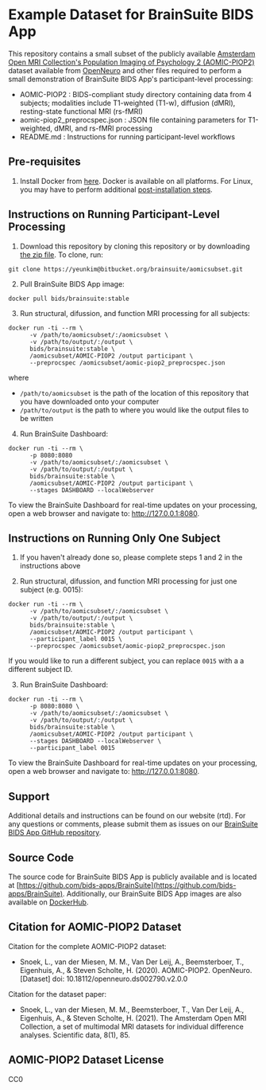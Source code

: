 # Example Dataset for BrainSuite BIDS App #
This repository contains a small subset of the publicly available [Amsterdam Open MRI Collection's Population Imaging of Psychology 2 (AOMIC-PIOP2)](https://openneuro.org/datasets/ds002790/versions/2.0.0) dataset available from [OpenNeuro](openneuro.org) and other files required to perform a small demonstration of BrainSuite BIDS App's participant-level processing:

* AOMIC-PIOP2 : BIDS-compliant study directory containing data from 4 subjects; modalities include T1-weighted (T1-w), diffusion (dMRI), resting-state functional MRI (rs-fMRI)
* aomic-piop2_preprocspec.json : JSON file containing parameters for T1-weighted, dMRI, and rs-fMRI processing
* README.md : Instructions for running participant-level workflows

## Pre-requisites ##
1. Install Docker from [here](https://docs.docker.com/install/). Docker is available on all platforms. For Linux, you may have to perform additional [post-installation steps](https://docs.docker.com/engine/install/linux-postinstall/).

## Instructions on Running Participant-Level Processing ##
1. Download this repository by cloning this repository or by downloading [the zip file](https://github.com/BrainSuite/BrainSuiteBIDSAppSampleData/archive/refs/heads/master.zip). To clone, run:
```
git clone https://yeunkim@bitbucket.org/brainsuite/aomicsubset.git
```

2. Pull BrainSuite BIDS App image:
```
docker pull bids/brainsuite:stable
```

3. Run structural, difussion, and function MRI processing for all subjects:
```
docker run -ti --rm \
      -v /path/to/aomicsubset/:/aomicsubset \
	  -v /path/to/output/:/output \
      bids/brainsuite:stable \
      /aomicsubset/AOMIC-PIOP2 /output participant \
	  --preprocspec /aomicsubset/aomic-piop2_preprocspec.json
``` 
where

* `/path/to/aomicsubset` is the path of the location of this repository that you have downloaded onto your computer
* `/path/to/output` is the path to where you would like the output files to be written

4. Run BrainSuite Dashboard:
```
docker run -ti --rm \
      -p 8080:8080
      -v /path/to/aomicsubset/:/aomicsubset \
      -v /path/to/output/:/output \
      bids/brainsuite:stable \
      /aomicsubset/AOMIC-PIOP2 /output participant \
	  --stages DASHBOARD --localWebserver
```
To view the BrainSuite Dashboard for real-time updates on your processing, open a web browser and navigate to: http://127.0.0.1:8080.

## Instructions on Running Only One Subject ##
1. If you haven't already done so, please complete steps 1 and 2 in the instructions above

2.  Run structural, difussion, and function MRI processing for just one subject (e.g. 0015):
```
docker run -ti --rm \
      -v /path/to/aomicsubset/:/aomicsubset \
	  -v /path/to/output/:/output \
      bids/brainsuite:stable \
      /aomicsubset/AOMIC-PIOP2 /output participant \ 
	  --participant_label 0015 \
	  --preprocspec /aomicsubset/aomic-piop2_preprocspec.json 
``` 
If you would like to run a different subject, you can replace `0015` with a a different subject ID.

3. Run BrainSuite Dashboard:
```
docker run -ti --rm \
      -p 8080:8080 \
      -v /path/to/aomicsubset/:/aomicsubset \
      -v /path/to/output/:/output \
      bids/brainsuite:stable \
      /aomicsubset/AOMIC-PIOP2 /output participant \
	  --stages DASHBOARD --localWebserver \
	  --participant_label 0015 
```
To view the BrainSuite Dashboard for real-time updates on your processing, open a web browser and navigate to: http://127.0.0.1:8080.

## Support ##
Additional details and instructions can be found on our website (rtd). For any questions or comments, please submit them as issues on our [BrainSuite BIDS App GitHub repository](https://github.com/bids-apps/BrainSuite).

## Source Code ##
The source code for BrainSuite BIDS App is publicly available and is located at [https://github.com/bids-apps/BrainSuite](https://github.com/bids-apps/BrainSuite). Additionally, our BrainSuite BIDS App images are also available on [DockerHub](https://hub.docker.com/r/bids/brainsuite/).

## Citation for AOMIC-PIOP2 Dataset ##
Citation for the complete AOMIC-PIOP2 dataset:
* Snoek, L., van der Miesen, M. M., Van Der Leij, A., Beemsterboer, T., Eigenhuis, A., & Steven Scholte, H. (2020). AOMIC-PIOP2. OpenNeuro. [Dataset] doi: 10.18112/openneuro.ds002790.v2.0.0

Citation for the dataset paper:
* Snoek, L., van der Miesen, M. M., Beemsterboer, T., Van Der Leij, A., Eigenhuis, A., & Steven Scholte, H. (2021). The Amsterdam Open MRI Collection, a set of multimodal MRI datasets for individual difference analyses. Scientific data, 8(1), 85.

## AOMIC-PIOP2 Dataset License ##
CC0
